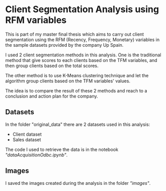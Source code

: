 # Client Segmentation Analysis using RFM variables
This is part of my master final thesis which aims to carry out client segmentation using the RFM (Recency, Frequency, Monetary) variables in the sample datasets provided by the company Up Spain.

I used 2 client segmentation methods in this analysis. One is the traditional method that give scores to each clients based on the TFM variables, and then group clients based on the total scores.

The other method is to use K-Means clustering technique and let the algorithm group clients based on the TFM variables' values.

The idea is to compare the result of these 2 methods and reach to a conclusion and action plan for the company.

## Datasets
In the folder "original_data" there are 2 datasets used in this analysis:
* Client dataset
* Sales dataset

The code I used to retrieve the data is in the notebook *"dataAcquisitionOdbc.ipynb"*. 

## Images
I saved the images created during the analysis in the folder *"images"*.

